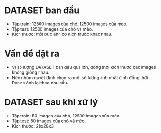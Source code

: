 # DATASET ban đầu
* Tập train:  12500 images của chó, 12500 images của mèo.
* Tập test:   12500 images của chó và mèo.
* Kích thước: mỗi bức ảnh có kích thước khác nhau.
# Vấn đề đặt ra
* Vì số lượng DATASET ban đầu quá lớn, đồng thời kích thước các images không giống nhau.
* Nên nhóm quyết định chọn ra một số lượng ảnh nhất định đồng thời Resize ảnh lại theo nhu cầu.
# DATASET sau khi xử lý
* Tập train:  50 images của chó, 12500 images của mèo.
* Tập test:   50 images của chó và mèo.
* Kích thước: 28x28x3
